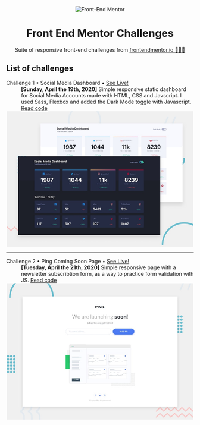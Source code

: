 
<div align="center">
  <img width="300" src="https://github.com/mathcrln/frontend-mentor-challenges/blob/master/front-end-mentor.svg" alt="Front-End Mentor" >
	<h1>
		Front End Mentor Challenges
	</h1>
</div>
<div>
	<p align="center">Suite of responsive front-end challenges from <a href="https://frontendmentor.io" target="_blank">frontendmentor.io 👨🏾‍🎨</a></p>
	
<h2>List of challenges</h2>
	<dl>
		<dt>Challenge 1 • Social Media Dashboard • <a href="https://mathcrln.github.io/fem-challenges/social-media-dashboard/">See Live!</a></dt>
		<dd><b>[Sunday, April the 19th, 2020]</b> Simple responsive static dashboard for Social Media Accounts made with HTML, CSS and Javscript. I used Sass, Flexbox and added the Dark Mode toggle with Javascript. <a href="https://github.com/mathcrln/fem-challenges/tree/master/social-media-dashboard">Read code</a></dd>
			<div align="center">
  				<img width="500" src="https://raw.githubusercontent.com/mathcrln/fem-challenges/master/social-media-dashboard/design/desktop-preview.jpg" align="center">
			</div>
		<hr/>
		<dt>Challenge 2 • Ping Coming Soon Page • <a href="https://mathcrln.github.io/fem-challenges/coming-soon-page/">See Live!</a></dt>
		<dd><b>[Tuesday, April the 21th, 2020]</b> Simple responsive page with a newsletter subscribtion form, as a way to practice form validation with JS. <a href="https://github.com/mathcrln/fem-challenges/tree/master/coming-soon-page">Read code</a></dd>
			<div align="center">
  				<img width="500" src="https://github.com/mathcrln/fem-challenges/blob/master/coming-soon-page/assets/design/desktop-preview.jpg" align="center">
			</div>
	</dl>
</div>
